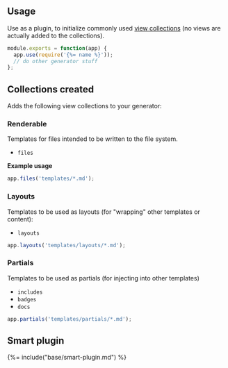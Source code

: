 ## Usage

Use as a plugin, to initialize commonly used [view collections](#collections-created) (no views are actually added to the collections).

```js
module.exports = function(app) {
  app.use(require('{%= name %}'));
  // do other generator stuff
};
```

## Collections created

Adds the following view collections to your generator:

### Renderable

Templates for files intended to be written to the file system. 

* `files`

**Example usage**

```js
app.files('templates/*.md');
```

### Layouts

Templates to be used as layouts (for "wrapping" other templates or content):

* `layouts`

```js
app.layouts('templates/layouts/*.md');
```

### Partials

Templates to be used as partials (for injecting into other templates)

* `includes`
* `badges`
* `docs`


```js
app.partials('templates/partials/*.md');
```

## Smart plugin
{%= include("base/smart-plugin.md") %}
